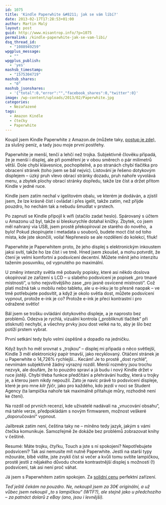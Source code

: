 ```yaml
---
id: 1075
title: 'Kindle Paperwhite &#8211; jak se vám líbí?'
date: 2013-02-17T17:28:53+01:00
author: Martin Malý
layout: post
guid: http://www.misantrop.info/?p=1075
permalink: /kindle-paperwhite-jak-se-vam-libi/
dsq_thread_id:
  - "1088949259"
wpgplus_message:
  - ""
wpgplus_publish:
  - 'yes'
mashsb_timestamp:
  - "1575304719"
mashsb_shares:
  - "0"
mashsb_jsonshares:
  - '{"total":0,"error":"","facebook_shares":0,"twitter":0}'
image: /wp-content/uploads/2013/02/Paperwhite.jpg
categories:
  - Nezařazené
tags:
  - Amazon Kindle
  - čtečky
  - Paperwhite
---
```

Koupil jsem Kindle Paperwhite z Amazon.de (můžete taky, [postup je zde](http://www.misantrop.info/kindle-paperwhite-za-malo-penez/)), za slušný peníz, a tady jsou moje první postřehy.

<!--more-->

Paperwhite je menší, tenčí a lehčí než trojka. Subjektivně člověku připadá, že je menší i displej, ale při poměření je v obou směrech o pár milimetrů větší. Dole chybí klávesnice, pochopitelně, a po stranách chybí tlačítka pro obracení stránek (toho jsem se bál nejvíc). Listování je řešeno dotykovým displejem &#8211; úzký pruh vlevo obrací stránky dozadu, pruh nahoře vyvolává menu, a zbytek plochy obrací stránky dopředu, takže lze číst a držet přitom Kindle v jedné ruce.

Kindle jsem zatím nechal v igelitovém obalu, ve kterém je dodáván, a zjistil jsem, že lze krásně číst i ovládat i přes igelit, takže zatím, než přijde pouzdro, ho nechám tak a nebudu šmudlat v prstech.

Po zapnutí se Kindle připojil k wifi (stačilo zadat heslo). Spárovaný s účtem u Amazonu už byl, takže si bleskurychle dotahal knížky. Zbytek, co jsem měl nahraný via USB, jsem prostě překopíroval ze starého do nového,  a bylo! Pokud zkopírujete i metadata u souborů, budete moct číst od toho místa, kde jste skončili, voila! Nepřeneslo se ale rozdělení do kolekcí, fňuk!

Paperwhite je Paperwhitem proto, že jeho displej s elektronickým inkoustem jaksi svítí, takže ho lze číst i ve tmě. Hned jsem zkoušel, a mohu potvrdit, že čtení je velmi komfortní a podsvícení decentní. Můžete měnit jeho intenzitu tažením posuvníku, od vypnutého po maximální.

U změny intenzity světla mě pobavily popisky, které asi někdo doslova okopíroval ze zařízení s LCD &#8211; u slabého podsvícení je popisek &#8222;pro tmavé místnosti&#8220;, u toho nejsvítivějšího zase &#8222;pro jasně osvícené místnosti&#8220;. Což platí možná tak u mobilu nebo tabletu, ale u e-inku je to přesně naopak &#8211; ve tmě potřebujete podsvítit, a když je okolo světla dost, můžete podsvícení vypnout, protože e-ink je co? Protože e-ink je přeci kontrastní i pro odražené světlo!

Bál jsem se trošku ovládání dotykového displeje, a je naprosto bez problémů. Odezva je rychlá, vizuální kontrola (&#8222;probliknutí tlačítek&#8220; při stisknutí) nechybí, a všechny prvky jsou dost velké na to, aby je šlo bez potíží prstem vybrat.

První setkání tedy bylo velmi úspěšné a dopadlo na jedničku.

Když bych ho měl srovnat s &#8222;trojkou&#8220; &#8211; displej mi připadá o něco světlejší, Kindle 3 měl elektronický papír tmavší, jako recyklovaný. Otáčení stránek je u Paperwhite o 14,726% rychlejší&#8230; Kecám! Je to prostě &#8222;dost rychlé&#8220;, nevnímám subjektivně žádný výrazný rozdíl. Menší rozměry jsou trochu nezvyk, ale doufám, že to pouzdro spraví a já budu i nový Kindle držet v ruce jistěji. Chybí třeba funkce předčítání a přehrávání hudby, která u trojky je, a kterou jsem nikdy nepoužil. Zato je navíc právě to podsvícení displeje, které je pro mne _kilr fýčr_, jako pro každého, kdo jezdí v noci se Student Agency (ta lampička nahoře tak maximálně přitahuje můry, rozhodně není ke čtení).

Na rozdíl od prvních recenzí, kde uživatelé nadávali na &#8222;vnucování obsahu&#8220;, má tahle verze, předpokládám s novým firmwarem, možnost veškeré &#8222;doporučování&#8220; vypnout.

Jailbreak zatím není, čeština taky ne &#8211; míněno tedy jazyk, jakým s vámi čtečka komunikuje. Samozřejmě že dokáže bez problémů zobrazovat knihy v češtině.

Resumé: Máte trojku, čtyřku, Touch a jste s ní spokojeni? Nepotřebujete podsvícení? Tak asi nemusíte mít nutně Paperwhite. Jestli na starší typy mžouráte, blbě vidíte, jste zvyklí číst si večer a kvůli tomu svítíte lampičkou, prostě jestli z nějakého důvodu chcete kontrastnější displej s možností (!) podsvícení, tak asi není proč váhat.

Já jsem s Paperwhitem zatím spokojen. Za [solidní cenu](http://www.misantrop.info/kindle-paperwhite-za-malo-penez/) perfektní zařízení.

_Teď ještě čekám na pouzdro. Ne, nekoupil jsem za 30€ originální, a už vůbec jsem nekoupil &#8222;to s lampičkou&#8220; (WTF?), ale stejně jako u předchozího &#8211; za patnáct dolarů z eBay (ano, jsou i levnější)._